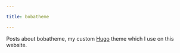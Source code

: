 ```yaml
---

title: bobatheme

---
```


Posts about bobatheme, my custom [Hugo][hugo-website] theme which I use on this
website.

[hugo-website]: https://gohugo.io

<!--more-->
